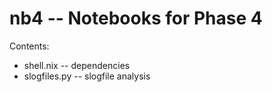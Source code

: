 # nb4 -- Notebooks for Phase 4

Contents:

 - shell.nix -- dependencies
 - slogfiles.py -- slogfile analysis

